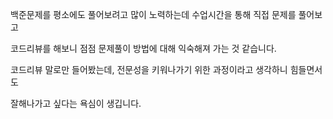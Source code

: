 백준문제를 평소에도 풀어보려고 많이 노력하는데 수업시간을 통해 직접 문제를 풀어보고 

코드리뷰를 해보니 점점 문제풀이 방법에 대해 익숙해져 가는 것 같습니다. 

코드리뷰 말로만 들어봤는데, 전문성을 키워나가기 위한 과정이라고 생각하니 힘들면서도 

잘해나가고 싶다는 욕심이 생깁니다. 